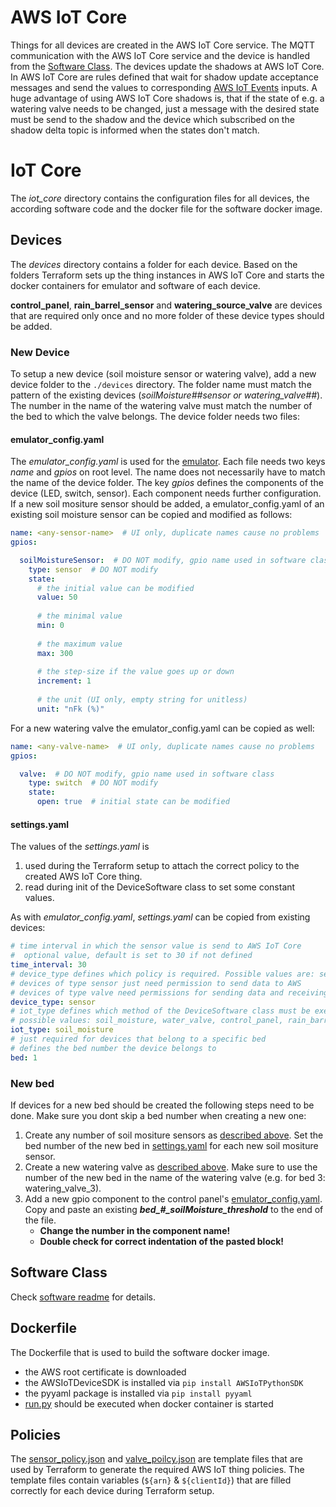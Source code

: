 # AWS IoT Core
Things for all devices are created in the AWS IoT Core service. The MQTT communication with the AWS IoT Core service and the device is handled from the
[Software Class](#software-class). The devices update the shadows at AWS IoT Core. In AWS IoT Core are rules defined that wait for shadow update acceptance
messages and send the values to corresponding [AWS IoT Events](../iot_events/README.md) inputs. A huge advantage of using AWS IoT Core shadows is, that
if the state of e.g. a watering valve needs to be changed, just a message with the desired state must be send to the shadow and the device which subscribed
on the shadow delta topic is informed when the states don't match.

# IoT Core
The _iot_core_ directory contains the configuration files for all devices, the according software code and the docker file for the software docker
image.

## Devices
The _devices_ directory contains a folder for each device. Based on the folders Terraform sets up the thing instances
in AWS IoT Core and starts the docker containers for emulator and software of each device.

__control_panel__, __rain_barrel_sensor__ and __watering_source_valve__ are devices that are required only once and 
no more folder of these device types should be added.

### New Device
To setup a new device (soil moisture sensor or watering valve), add a new device folder to the `./devices` directory.
The folder name must match the pattern of the existing devices (_soilMoisture##_sensor_ or _watering_valve_##_).
The number in the name of the watering valve must match the number of the bed to which the valve belongs.
The device folder needs two files:

#### emulator_config.yaml
The _emulator_config.yaml_ is used for the [emulator](https://gitlab.mi.hdm-stuttgart.de/csiot-tools/emulator).
Each file needs two keys _name_ and _gpios_ on root level. The name does not necessarily have to match the name
of the device folder. The key _gpios_ defines the components of the device (LED, switch, sensor). Each
component needs further configuration. If a new soil mositure sensor should be added, a emulator_config.yaml
of an existing soil moisture sensor can be copied and modified as follows:

```yaml
name: <any-sensor-name>  # UI only, duplicate names cause no problems
gpios:

  soilMoistureSensor:  # DO NOT modify, gpio name used in software class
    type: sensor  # DO NOT modify
    state:
      # the initial value can be modified
      value: 50 
      
      # the minimal value
      min: 0
      
      # the maximum value
      max: 300
      
      # the step-size if the value goes up or down
      increment: 1
      
      # the unit (UI only, empty string for unitless)
      unit: "nFk (%)"
```

For a new watering valve the emulator_config.yaml can be copied as well:
```yaml
name: <any-valve-name>  # UI only, duplicate names cause no problems
gpios:

  valve:  # DO NOT modify, gpio name used in software class
    type: switch  # DO NOT modify
    state:
      open: true  # initial state can be modified

```

#### settings.yaml
The values of the _settings.yaml_ is
1. used during the Terraform setup to attach the correct policy to the created AWS IoT Core thing.
2. read during init of the DeviceSoftware class to set some constant values.

As with _emulator_config.yaml_, _settings.yaml_ can be copied from existing devices:
```yaml
# time interval in which the sensor value is send to AWS IoT Core
#  optional value, default is set to 30 if not defined
time_interval: 30  
# device_type defines which policy is required. Possible values are: sensor, valve.
# devices of type sensor just need permission to send data to AWS
# devices of type valve need permissions for sending data and receiving shadow updates
device_type: sensor
# iot_type defines which method of the DeviceSoftware class must be executed
# possible values: soil_moisture, water_valve, control_panel, rain_barrel
iot_type: soil_moisture
# just required for devices that belong to a specific bed
# defines the bed number the device belongs to
bed: 1
```

### New bed
If devices for a new bed should be created the following steps need to be done. Make sure you dont skip a bed number when creating a new one:
1. Create any number of soil mositure sensors as [described above](#new-device). Set the bed number of the new bed in [settings.yaml](#settings.yaml) for each new soil mositure sensor.
2. Create a new watering valve as [described above](#new-device). Make sure to use the number of the new bed in the name of the watering valve (e.g. for bed 3: watering_valve_3).
3. Add a new gpio component to the control panel's [emulator_config.yaml](devices/control_panel/emulator_config.yaml). Copy and paste an existing ___bed\_#\_soilMoisture_threshold___ to the end of the file. 
    * __Change the number in the component name!__
    * __Double check for correct indentation of the pasted block!__

## Software Class
Check [software readme](software_class/README.md) for details.

## Dockerfile
The Dockerfile that is used to build the software docker image.
- the AWS root certificate is downloaded
- the AWSIoTDeviceSDK is installed via `pip install AWSIoTPythonSDK`
- the pyyaml package is installed via `pip install pyyaml`
- [run.py](./run.py) should be executed when docker container is started

## Policies
The [sensor_policy.json](./sensor_policy.json) and [valve_poilcy.json](./valve_policy.json) are template files that are used by Terraform to generate the
required AWS IoT thing policies. The template files contain variables (`${arn}` & `${clientId}`) that are filled
correctly for each device during Terraform setup.
